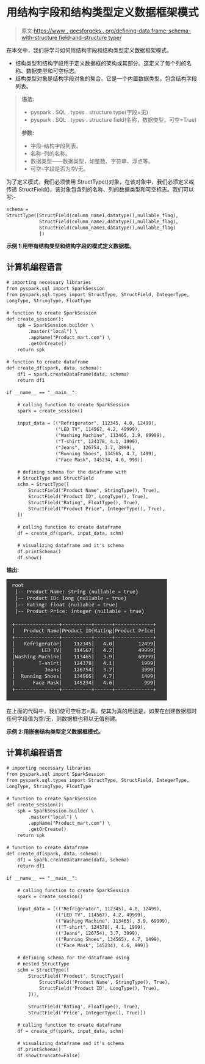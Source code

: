 # 用结构字段和结构类型定义数据框架模式

> 原文:[https://www . geesforgeks . org/defining-data frame-schema-with-structure field-and-structure type/](https://www.geeksforgeeks.org/defining-dataframe-schema-with-structfield-and-structtype/)

在本文中，我们将学习如何用结构字段和结构类型定义数据框架模式。

*   结构类型和结构字段用于定义数据框的架构或其部分。这定义了每个列的名称、数据类型和可空标志。
*   结构类型对象是结构字段对象的集合。它是一个内置数据类型，包含结构字段列表。

> **语法:**
> 
> *   pyspark . SQL . types . structure type(字段=无)
> *   pyspark . SQL . types . structure field(名称，数据类型，可空=True)
> 
> **参数:**
> 
> *   字段–结构字段列表。
> *   名称–列的名称。
> *   数据类型——数据类型，如整数、字符串、浮点等。
> *   可空–字段是否为空/无。

为了定义模式，我们必须使用 StructType()对象，在该对象中，我们必须定义或传递 StructField()，该对象包含列的名称、列的数据类型和可空标志。我们可以写:-

```
schema = StructType([StructField(column_name1,datatype(),nullable_flag),
            StructField(column_name2,datatype(),nullable_flag),
            StructField(column_name3,datatype(),nullable_flag)
            ])
```

**示例 1:用带有结构类型和结构字段的模式定义数据框。**

## 计算机编程语言

```
# importing necessary libraries
from pyspark.sql import SparkSession
from pyspark.sql.types import StructType, StructField, IntegerType, LongType, StringType, FloatType

# function to create SparkSession
def create_session():
    spk = SparkSession.builder \
        .master("local") \
        .appName("Product_mart.com") \
        .getOrCreate()
    return spk

# function to create dataframe
def create_df(spark, data, schema):
    df1 = spark.createDataFrame(data, schema)
    return df1

if __name__ == "__main__":

    # calling function to create SparkSession
    spark = create_session()

    input_data = [("Refrigerator", 112345, 4.0, 12499),
                  ("LED TV", 114567, 4.2, 49999),
                  ("Washing Machine", 113465, 3.9, 69999),
                  ("T-shirt", 124378, 4.1, 1999),
                  ("Jeans", 126754, 3.7, 3999),
                  ("Running Shoes", 134565, 4.7, 1499),
                  ("Face Mask", 145234, 4.6, 999)]

    # defining schema for the dataframe with
    # StructType and StructField
    schm = StructType([
        StructField("Product Name", StringType(), True),
        StructField("Product ID", LongType(), True),
        StructField("Rating", FloatType(), True),
        StructField("Product Price", IntegerType(), True),
    ])

    # calling function to create dataframe
    df = create_df(spark, input_data, schm)

    # visualizing dataframe and it's schema
    df.printSchema()
    df.show()
```

**输出:**

![](img/9925e61470e1356d232c119acfb8f97f.png)

在上面的代码中，我们使可空标志=真。使其为真的用途是，如果在创建数据框时任何字段值为空/无，则数据框也将以无值创建。

**示例 2:用嵌套结构类型定义数据框模式。**

## 计算机编程语言

```
# importing necessary libraries
from pyspark.sql import SparkSession
from pyspark.sql.types import StructType, StructField, IntegerType, LongType, StringType, FloatType

# function to create SparkSession
def create_session():
    spk = SparkSession.builder \
        .master("local") \
        .appName("Product_mart.com") \
        .getOrCreate()
    return spk

# function to create dataframe
def create_df(spark, data, schema):
    df1 = spark.createDataFrame(data, schema)
    return df1

if __name__ == "__main__":

    # calling function to create SparkSession
    spark = create_session()

    input_data = [(("Refrigerator", 112345), 4.0, 12499),
                  (("LED TV", 114567), 4.2, 49999),
                  (("Washing Machine", 113465), 3.9, 69999),
                  (("T-shirt", 124378), 4.1, 1999),
                  (("Jeans", 126754), 3.7, 3999),
                  (("Running Shoes", 134565), 4.7, 1499),
                  (("Face Mask", 145234), 4.6, 999)]

    # defining schema for the dataframe using
    # nested StructType
    schm = StructType([
        StructField('Product', StructType([
            StructField('Product Name', StringType(), True),
            StructField('Product ID', LongType(), True),
        ])),

        StructField('Rating', FloatType(), True),
        StructField('Price', IntegerType(), True)])

    # calling function to create dataframe
    df = create_df(spark, input_data, schm)

    # visualizing dataframe and it's schema
    df.printSchema()
    df.show(truncate=False)
```